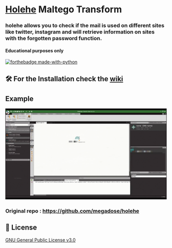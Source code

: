 # [Holehe](https://github.com/megadose/holehe/) Maltego Transform
### holehe allows you to check if the mail is used on different sites like twitter, instagram and will retrieve information on sites with the forgotten password function.
#### Educational purposes only
[![forthebadge made-with-python](http://ForTheBadge.com/images/badges/made-with-python.svg)](https://www.python.org/)

## 🛠️ For the Installation check the [wiki](https://github.com/megadose/holehe-maltego/wiki/Installation)
## Example
![](demo.gif)
###  Original repo : https://github.com/megadose/holehe
## 📝 License
[GNU General Public License v3.0](https://www.gnu.org/licenses/gpl-3.0.fr.html)
